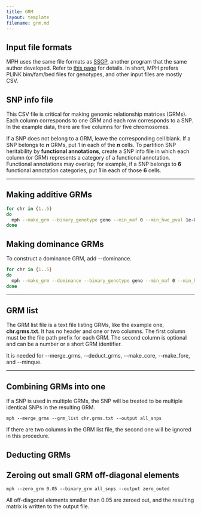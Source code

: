 ```yaml
---
title: GRM
layout: template
filename: grm.md
---
```


## Input file formats
MPH uses the same file formats as [SSGP](https://sites.google.com/view/ssgp), another program that the same author developed. Refer to [this page](https://sites.google.com/view/ssgp/documentation/manual#h.p_QS3vj5saXQJZ) for details. In short, MPH prefers PLINK bim/fam/bed files for genotypes, and other input files are mostly CSV.

## SNP info file
This CSV file is critical for making genomic relationship matrices (GRMs). Each column corresponds to one GRM and each row corresponds to a SNP. In the example data, there are five columns for five chromosomes.

If a SNP does not belong to a GRM, leave the corresponding cell blank. If a SNP belongs to ***n*** GRMs, put 1 in each of the ***n*** cells. To partition SNP heritability by **functional annotations**, create a SNP info file in which each column (or GRM) represents a category of a functional annotation. Functional annotations may overlap; for example, if a SNP belongs to **6** functional annotation categories, put **1** in each of those **6** cells.

---

## Making additive GRMs
```sh
for chr in {1..5}
do
  mph --make_grm --binary_genotype geno --min_maf 0 --min_hwe_pval 1e-8 --snp_info chr.snp_info.csv --snp_weight $chr --num_threads 10 --out $chr
done
```

## Making dominance GRMs
To construct a dominance GRM, add --dominance.
```sh
for chr in {1..5}
do
  mph --make_grm --dominance --binary_genotype geno --min_maf 0 --min_hwe_pval 1e-8 --snp_info chr.snp_info.csv --snp_weight $chr --num_threads 10 --out $chr.dom
done
```

---

## GRM list
The GRM list file is a text file listing GRMs, like the example one, **chr.grms.txt**. It has no header and one or two columns. The first column must be the file path prefix for each GRM. The second column is optional and can be a number or a short GRM identifier. 

It is needed for --merge_grms, --deduct_grms, --make_core, --make_fore, and --minque. 

---

## Combining GRMs into one
If a SNP is used in multiple GRMs, the SNP will be treated to be multiple identical SNPs in the resulting GRM.
```
mph --merge_grms --grm_list chr.grms.txt --output all_snps
```
If there are two columns in the GRM list file, the second one will be ignored in this procedure. 

## Deducting GRMs

## Zeroing out small GRM off-diagonal elements
```
mph --zero_grm 0.05 --binary_grm all_snps --output zero_outed
```
All off-diagonal elements smaller than 0.05 are zeroed out, and the resulting matrix is written to the output file.
